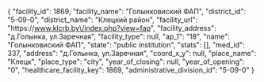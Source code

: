 {
    "facility_id": 1869,
    "facility_name": "Голынковиский ФАП",
    "district_id": "5-09-0",
    "district_name": "Клецкий район",
    "facility_url": "https:\/\/www.klcrb.by\/index.php?view=fap",
    "facility_address": "д.Голынка, ул.Заречная",
    "facility_type": null,
    "ap_1": "18",
    "name": "Голынковиский ФАП",
    "state": "public institution",
    "stats": [],
    "med_id": 337,
    "address": "д.Голынка, ул.Заречная",
    "coord_x_y": null,
    "place_name": "Клецк",
    "place_type": "city",
    "year_of_closing": null,
    "year_of_opening": "0",
    "healthcare_facility_key": 1869,
    "administrative_division_id": "5-09-0"
}